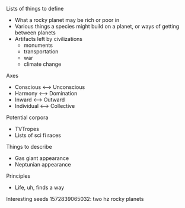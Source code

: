 Lists of things to define
- What a rocky planet may be rich or poor in
- Various things a species might build on a planet, or ways of getting between planets
- Artifacts left by civilizations
  - monuments
  - transportation
  - war
  - climate change

Axes
- Conscious <--> Unconscious
- Harmony <--> Domination 
- Inward <--> Outward
- Individual <--> Collective

Potential corpora
- TVTropes
- Lists of sci fi races

Things to describe
- Gas giant appearance
- Neptunian appearance

Principles
- Life, uh, finds a way

Interesting seeds
1572839065032: two hz rocky planets